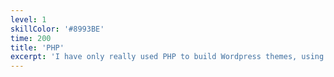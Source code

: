 ```yaml
---
level: 1
skillColor: '#8993BE'
time: 200
title: 'PHP'
excerpt: 'I have only really used PHP to build Wordpress themes, using the power of the Customizer API. Last time I touched any PHP code was in 2016.'
---
```

